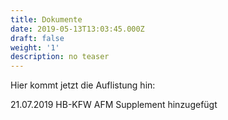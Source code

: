 ```yaml
---
title: Dokumente
date: 2019-05-13T13:03:45.000Z
draft: false
weight: '1'
description: no teaser
---
```

Hier kommt jetzt die Auflistung hin:

21.07.2019 HB-KFW AFM Supplement hinzugefügt
